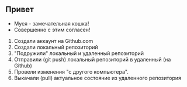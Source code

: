 ## Привет

- Муся - замечательная кошка!
- Совершенно с этим согласен!


1. Создали аккаунт на Github.com
2. Создали локальный репозиторий
3. "Подружили" локальный и удаленный репозиторий
4. Отправили (git push) локальный репозиторий в удаленный (на Github)
5. Провели изменения "с другого компьютера".
6. Выкачали (pull) актуальное состояние из удаленного репозитория
